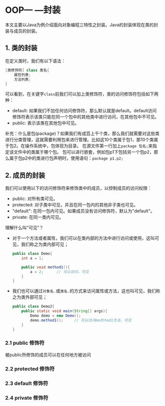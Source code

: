 # OOP— —封装

本文主要以Java为例介绍面向对象编程三特性之封装。Java的封装体现在类的封装与成员的封装。




## 1. 类的封装
在定义类时，我们有以下语法：
```java
[类修饰符] class 类名{
    属性列表;
    方法列表;
}
```
可以看到，在关键字`class`前我们可以加上类修饰符，类的访问修饰符包括如下两种：
- default: 如果我们不加任何访问修饰符，那么默认就是default。default访问修饰符表示该类只能在同一个包中的其他类中进行访问，在其他包中不可见。
- public: 表示该类在其他包中可见。

补充：什么是包(package)？如果我们有成百上千个类，那么我们就需要对这些类进行分类管理，这就需要利用包来进行管理。比如这10个类属于包1，那10个类属于包2。在操作系统中，包体现为目录。
在源文件第一行加上`package 包名;`来指定该文件中的类属于哪个包。
包可以进行嵌套，例如包p1下包括另一个包p2，那么属于包p2中的类进行包声明时，使用语句：`package p1.p2;`




## 2. 成员的封装
我们可以使用以下的访问修饰符来修饰类中的成员，以控制成员的访问权限：
- public: 对所有类可见。
- protected: 对子类中可见，并且在同一包内的其他非子类也可见。
- "default": 在同一包内可见。如果成员没有访问修饰符，默认为"default"。
- private: 在同一类内可见。

理解什么叫“可见”？
- 对于一个方法或者属性，我们可以在类内部的方法中进行访问或使用，这叫可见，我们称之为类内部可见；
    ```java
    public class Demo{
        int a = 1;
    
        public void method1(){
            a = 2;      // 可以访问，可见
        }
    }
    ```
- 我们也可以通过`对象名.`或`类名.`的方式来访问属性或方法，这也叫可见，我们称之为类外部可见；
    ```java
    public class Demo2{
        public static void main(String[] args){
            Demo demo = new Demo();
            demo.method1();     // 可以访问medthod1方法，可见
        }
    }
    ```



### 2.1 public 修饰符

被public所修饰的成员可以在任何地方被访问



### 2.2 protected 修饰符



### 2.3 default 修饰符



### 2.4 private 修饰符